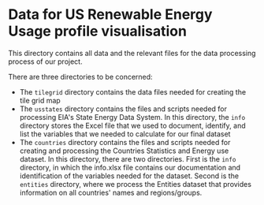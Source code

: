 # Data for US Renewable Energy Usage profile visualisation

This directory contains all data and the relevant files for the data processing process of our project.

There are three directories to be concerned:
- The `tilegrid` directory contains the data files needed for creating the tile grid map
- The `usstates` directory contains the files and scripts needed for processing EIA's State Energy Data System. In this directory, the `info` directory stores the Excel file that we used to document, identify, and list the variables that we needed to calculate for our final dataset
- The `countries` directory contains the files and scripts needed for creating and processing the Countries Statistics and Energy use dataset. In this directory, there are two directories. First is the `info` directory, in which the info.xlsx file contains our documentation and identification of the variables needed for the dataset. Second is the `entities` directory, where we process the Entities dataset that provides information on all countries' names and regions/groups.
